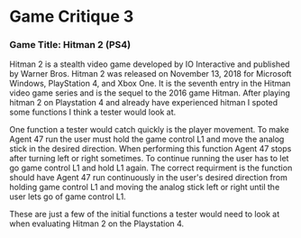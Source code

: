 # Game Critique 3

### Game Title: Hitman 2 (PS4) 

Hitman 2 is a stealth video game developed by IO Interactive and published by Warner Bros. Hitman 2 was released on November 13, 2018 for Microsoft Windows, PlayStation 4, and Xbox One. It is the seventh entry in the Hitman video game series and is the sequel to the 2016 game Hitman. After playing hitman 2 on Playstation 4 and already have experienced hitman I spoted some functions I think a tester would look at.

One function a tester would catch quickly is the player movement. To make Agent 47 run the user must hold the game control L1 and move the analog stick in the desired direction. When performing this function Agent 47 stops after turning left or right sometimes. To continue running the user has to let go game control L1 and hold L1 again. The correct requirment is the function should have Agent 47 run continuously in the user's desired direction from holding game control L1 and moving the analog stick left or right until the user lets go of game control L1. 

These are just a few of the initial functions a tester would need to look at when evaluating Hitman 2 on the Playstation 4.
